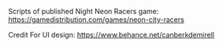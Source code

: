 Scripts of published Night Neon Racers game: https://gamedistribution.com/games/neon-city-racers

Credit For UI design: https://www.behance.net/canberkdemirell
